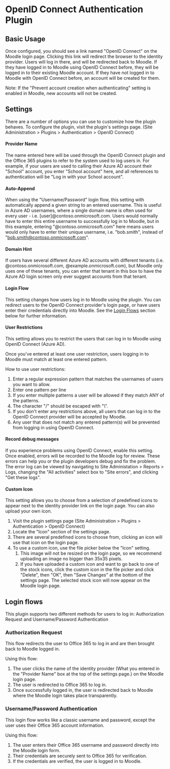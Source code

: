 OpenID Connect Authentication Plugin
====================================

Basic Usage
-----------

Once configured, you should see a link named "OpenID Connect" on the Moodle login page. Clicking this link will redirect the browser to the identity provider. Users will log in there, and will be redirected back to Moodle. If they have logged in to Moodle using OpenID Connect before, they will be logged in to their existing Moodle account. If they have not logged in to Moodle with OpenID Connect before, an account will be created for them.

Note: If the "Prevent account creation when authenticating" setting is enabled in Moodle, new accounts will not be created.

Settings
--------

There are a number of options you can use to customize how the plugin behaves. To configure the plugin, visit the plugin's settings page. (Site Administration \> Plugins \> Authentication \> OpenID Connect)

#### Provider Name

The name entered here will be used through the OpenID Connect plugin and the Office 365 plugins to refer to the system used to log users in. For example, if your users are used to calling their Azure AD account their "School" account, you enter "School account" here, and all references to authentication will be "Log in with your School account".

#### Auto-Append

When using the "Username/Password" login flow, this setting with automatically append a given string to an entered username. This is useful in Azure AD usernames, where a single domain name is often used for every user - i.e. [user]@contoso.onmicrosoft.com. Users would normally have to enter this entire username to successfully log in to Moodle, but in this example, entering "@contoso.onmicrosoft.com" here means users would only have to enter their unique username, i.e. "bob.smith", instead of "bob.smith@contoso.onmicrosoft.com".

#### Domain Hint

If users have several different Azure AD accounts with different tenants (i.e. @contoso.onmicrosoft.com, @example.onmicrosoft.com), but Moodle only uses one of these tenants, you can enter that tenant in this box to have the Azure AD login screen only ever suggest accounts from that tenant.

#### Login Flow

This setting changes how users log in to Moodle using the plugin. You can redirect users to the OpenID Connect provider's login page, or have users enter their credentials directly into Moodle. See the [Login Flows](#login-flows) section below for further information.

#### User Restrictions

This setting allows you to restrict the users that can log in to Moodle using OpenID Connect (Azure AD).

Once you've entered at least one user restriction, users logging in to Moodle must match at least one entered pattern.

How to use user restrictions:

1.  Enter a regular expression pattern that matches the usernames of users you want to allow.
2.  Enter one pattern per line
3.  If you enter multiple patterns a user will be allowed if they match ANY of the patterns.
4.  The character "/" should be escaped with "\\".
5.  If you don't enter any restrictions above, all users that can log in to the OpenID Connect provider will be accepted by Moodle.
6.  Any user that does not match any entered pattern(s) will be prevented from logging in using OpenID Connect.

#### Record debug messages

If you experience problems using OpenID Connect, enable this setting. Once enabled, errors will be recorded to the Moodle log for review. These errors can help you or the plugin developers debug and fix the problem. The error log can be viewed by navigating to Site Administation \> Reports \> Logs, changing the "All activities" select box to "Site errors", and clicking "Get these logs".

#### Custom Icon

This setting allows you to choose from a selection of predefined icons to appear next to the identity provider link on the login page. You can also upload your own icon.

1.  Visit the plugin settings page (Site Administration \> Plugins \> Authentication \> OpenID Connect)
2.  Locate the "Icon" section of the settings page.
3.  There are several predefined icons to choose from, clicking an icon will use that icon on the login page.
4.  To use a custom icon, use the file picker below the "Icon" setting.
    1.  This image will not be resized on the login page, so we recommend uploading an image no bigger than 35x35 pixels.
    2.  If you have uploaded a custom icon and want to go back to one of the stock icons, click the custom icon in the file picker and click "Delete", then "OK", then "Save Changes" at the bottom of the settings page. The selected stock icon will now appear on the Moodle login page.


Login flows
-----------

This plugin supports two different methods for users to log in: Authorization Request and Username/Password Authentication

### Authorization Request

This flow redirects the user to Office 365 to log in and are then brought back to Moodle logged in.

Using this flow:

1.  The user clicks the name of the identity provider (What you entered in the "Provider Name" box at the top of the settings page.) on the Moodle login page.
2.  The user is redirected to Office 365 to log in.
3.  Once successfully logged in, the user is redirected back to Moodle where the Moodle login takes place transparently.

### Username/Password Authentication

This login flow works like a classic username and password, except the user uses their Office 365 account information.

Using this flow:

1.  The user enters their Office 365 username and password directly into the Moodle login form.
2.  Their credentials are securely sent to Office 365 for verification.
3.  If the credentials are verified, the user is logged in to Moodle.
